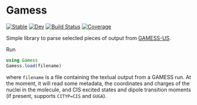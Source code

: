 # Gamess

[![Stable](https://img.shields.io/badge/docs-stable-blue.svg)](https://jagot.github.io/Gamess.jl/stable)
[![Dev](https://img.shields.io/badge/docs-dev-blue.svg)](https://jagot.github.io/Gamess.jl/dev)
[![Build Status](https://github.com/jagot/Gamess.jl/workflows/CI/badge.svg)](https://github.com/jagot/Gamess.jl/actions)
[![Coverage](https://codecov.io/gh/jagot/Gamess.jl/branch/master/graph/badge.svg)](https://codecov.io/gh/jagot/Gamess.jl)

Simple library to parse selected pieces of output from
[GAMESS-US](https://www.msg.chem.iastate.edu/gamess/).

Run
```julia
using Gamess
Gamess.load(filename)
```
where `filename` is a file containing the textual output from a GAMESS
run. At the moment, it will read some metadata, the coordinates and
charges of the nuclei in the  molecule, and CIS excited states and
dipole transition moments (if present, supports `CITYP=CIS` and `GUGA`).
